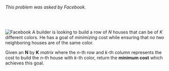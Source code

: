 ###### This problem was asked by Facebook.
<br>

![Facebook](http://pluspng.com/img-png/facebook-logo-png-1722.png)
A builder is looking to build a row of _N_ houses that can be of _K_ different colors. He has a goal of _minimizing_ cost while ensuring that _no two_ neighboring houses are of the same color.

Given an __N__ by __K__ _matrix_ where the _n_-th row and _k_-th column represents the cost to build the _n_-th house with _k_-th color, return the __minimum cost__ which achieves this goal.
